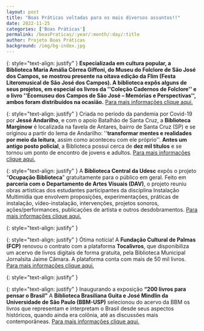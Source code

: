 ```yaml
---
layout: post
title: "Boas Práticas voltadas para os mais diversos assuntos!!"
date: 2022-11-25
categories: ['Boas Práticas']
permalink: /boasPraticas/:year/:month/:day/:title
author: Projeto Boas Práticas
background: /img/bg-index.jpg
---
```

{: style="text-align: justify" }
__Especializada em cultura popular, a Biblioteca Maria Amália Côrrea Giffoni, do Museu do Folclore de São José dos Campos, se mostrou presente na oitava edição da Flim (Festa Literomusical de São José dos Campos). A biblioteca expôs alguns de seus projetos, em especial os livros da ''Coleção Cadernos de Folclore'' e o livro ''Ecomuseu dos Campos de São José – Memórias e Perspectivas'', ambos foram distribuídos na ocasião.__
[Para mais informações clique aqui.](https://www.sjc.sp.gov.br/noticias/2022/setembro/09/museu-do-folclore-da-visibilidade-a-sua-biblioteca-durante-a-flim/)

{: style="text-align: justify" }
Criada no período da pandemia por Covid-19 por __Jessé Andarilho__, e com o apoio  Batalhão de Santa Cruz, a __Biblioteca Marginow__ é localizada na favela de Antares, bairro de Santa Cruz (SP) e se originou a partir do lema de Andarilho: ''__transformar mentes e realidades por meio da leitura__, assim como aconteceu com ele próprio''. __Antes um antigo posto policial__, a Biblioteca possui cerca de **dez mil títulos** e se tornou um ponto de encontro de jovens e adultos.
[Para mais informações clique aqui.](https://extra.globo.com/noticias/rio/em-vez-de-armas-livros-escritor-monta-biblioteca-em-posto-da-pm-na-favela-de-antares-em-santa-cruz-25562573.html)

{: style="text-align: justify" }
A **Biblioteca Central da Udesc** expôs o projeto “**Ocupação Biblioteca**” gratuitamente para o público em geral. Feito em __parceria com o__ __Departamento de Artes Visuais (DAV)__, o projeto reuniu obras artísticas dos estudantes participantes da disciplina Instalação Multimídia que envolvem proposições, experimentações, práticas de instalação, vídeo-instalação, intervenções, projetos sonoros, ações/performances, publicações de artista e outros desdobramentos.
[Para mais informações clique aqui.](https://www.udesc.br/noticia/udesc_ceart_realiza_projeto_ocupacao_biblioteca_nesta_semana_na_biblioteca_central)

{: style="text-align: justify" }


{: style="text-align: justify" }
Ótima notícia! A **Fundação Cultural de Palmas (FCP)** renovou o contrato com a plataforma __Tocalivros__, que disponibiliza um acervo de livros digitais de forma gratuita, pela Biblioteca Municipal Jornalsita Jaime Câmara. A plataforma conta com mais de 50 mil livros.
[Para mais informações clique aqui.](https://www.palmas.to.gov.br/portal/noticias/biblioteca-jaime-camara-disponibiliza-50-mil-livros-digitais-pela-tocalivros/31991/)

{: style="text-align: justify" }


{: style="text-align: justify" }
Inaugurando a exposição **“200 livros para pensar o Brasil”** A __Biblioteca Brasiliana Guita e José Mindlin da Universidade de São Paulo (BBM-USP)__ selecionou do acervo da BBM os livros que representam e interpretam o Brasil desde seus aspectos históricos, quando ainda era colônia, até as discussões mais contemporâneas.
[Para mais informações clique aqui.](https://agencia.fapesp.br/biblioteca-brasiliana-da-usp-inaugura-a-exposicao-200-livros-para-pensar-o-brasil/39469/)
